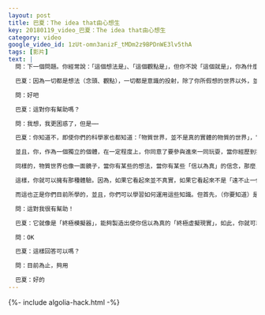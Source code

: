 ```yaml
---
layout: post
title: 巴夏：The idea that由心想生
key: 20180119_video_巴夏：The idea that由心想生
category: video
google_video_id: 1zUt-omn3anizF_tMDm2z9BPDnWE3lv5thA
tags: [影片]
text: |
  問：下一個問題。你經常說：「這個想法是」、「這個觀點是」，但你不說「這個就是」，你為什麼一直說「這個想法是」？

  巴夏：因為一切都是想法（念頭、觀點），一切都是意識的投射，除了你所假想的世界以外，並不存在真正的物質世界（實相），這就是為什麼。這（也）是一個想法。

  問：好吧

  巴夏：這對你有幫助嗎？

  問：我想，我更困惑了，但是⋯⋯

  巴夏：你知道不，即使你們的科學家也都知道：「物質世界，並不是真的實體的物質的世界」，它只不過是你相信你會看見的，於是，你就看見了，並且體驗到了。之所以，你們所有人似乎都認同世界乃如此這般，之所以，世界看似是外在的實體的物質世界，僅僅是因為你們同意它是這樣。但這也只是集體的一個想法。

  並且，你，作為一個獨立的個體，在一定程度上，你同意了要參與進來一同玩耍，當你經歷到我們開始時講的那些情況時，你就會更清楚地知道「它只是個想法」。當你在物質世界中、在時空中，體驗到更多的靈活性、流動性與不確定性，並且打破它的連續性，那你就會開始意識到「物質世界只是個反射」，就像鏡子裡反射的影像，當你看到鏡子中自己的影像時，你知道，在那裡的那個人，並不真實，那只是個反射。但它看似乃實實在在的人。

  同樣的，物質世界也像一面鏡子，當你有某些的想法，當你有某些「信以為真」的信念，那麼，物質世界就會把它們反射出來。就像是說，你的非物質形態的高我——這只是一個比喻，但你可以想像一下，也許對你們有幫助，你的非物質形態的高我，就像是圍繞著你的一個球體，而球體的內部，則是個反射鏡面，物質形態的你所「信以為真」的信念，都會被反射到這個球體內部鏡子上，並且經反射，回到你身上，從而使之看似真實不虛。

  這樣，你就可以擁有那種體驗。因為，如果它看起來並不真實，如果它看起來不是「遠不止一個想法」，那麼，你就不可能擁有一個能夠體驗物質的實相（世界），你會知道那只是個幻覺。

  而這也正是你們目前所學的，並且，你們可以學習如何運用這些知識。但首先，（你要知道）是你，為了自己，而發明創造了它，並且使之能夠在體驗過程中，像是「真實不虛」，這樣，你就可以擁有一個物質體驗，並且，在體驗的過程中，不會被「你創造了它」這樣的心念所干擾，這麼解釋，你能明白嗎？

  問：這對我很有幫助！

  巴夏：它就像是「終極模擬器」，能夠製造出使你信以為真的「終極虛擬現實」，如此，你就可以玩這個遊戲，明白了嗎？

  問：OK

  巴夏：這樣回答可以嗎？

  問：目前為止，夠用

  巴夏：好的
---
```


{%- include algolia-hack.html -%}
